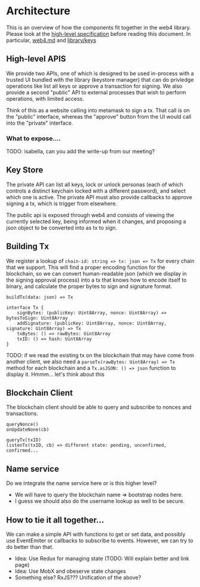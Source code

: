 # Architecture

This is an overview of how the components fit together in the web4 library.
Please look at the [high-level specification](https://github.com/iov-one/bcp-spec)
before reading this document. In particular, 
[web4.md](https://github.com/iov-one/bcp-spec/blob/master/web4.md) and 
[library/keys](https://github.com/iov-one/bcp-spec/tree/master/library/keys)

## High-level APIS

We provide two APIs, one of which is designed to be used in-process with a
trusted UI bundled with the library (keystore manager) that can do privledge
operations like list all keys or approve a transaction for signing.
We also provide a second "public" API to external processes that wish 
to perform operations, with limited access.

Think of this as a website calling into metamask to sign a tx. That
call is on the "public" interface, whereas the "approve" button from
the UI would call into the "private" interface.

### What to expose....

TODO: isabella, can you add the write-up from our meeting?

## Key Store

The private API can list all keys, lock or unlock personas 
(each of which controls a distinct keychain locked with a different password),
and select which one is active. The private API must also provide
callbacks to approve signing a tx, which is trigger from elsewhere.

The public api is exposed through web4 and consists of viewing
the currently selected key, being informed when it changes,
and proposing a json object to be converted into as tx to sign.

## Building Tx

We register a lookup of `chain-id: string => tx: json => Tx` for every 
chain that we support. This will find a proper encoding function
for the blockchain, so we can convert human-readable json (which we
display in the signing approval process) into a tx that knows how
to encode itself to binary, and calculate the proper bytes to sign
and signature format.

```
buildTx(data: json) => Tx

interface Tx {
    signBytes: (publicKey: Uint8Array, nonce: Uint8Array) => bytesToSign: Uint8Array
    addSignature: (publicKey: Uint8Array, nonce: Uint8Array, signature: Uint8Array) => Tx
    txBytes: () => rawBytes: Uint8Array
    txID: () => hash: Uint8Array
}
```

TODO: if we read the existing tx on the blockchain that may have come from another
client, we also need a `parseTx(rawBytes: Uint8Array) => Tx` method for each blockchain
and a `Tx.asJSON: () => json` function to display it. Hmmm... let's think about this

## Blockchain Client

The blockchain client should be able to query and subscribe to nonces and
transactions.

```
queryNonce()
onUpdateNone(cb)

queryTx(txID)
listenTx(txID, cb) => different state: pending, unconfirmed, confirmed...
```

## Name service

Do we integrate the name service here or is this higher level?

* We will have to query the blockchain name => bootstrap nodes here.
* I guess we should also do the username lookup as well to be secure.


## How to tie it all together...

We can make a simple API with functions to get or set data, and possibly use 
EventEmiter or callbacks to subscribe to events. However, we can try to do
better than that.

* Idea: Use Redux for managing state (TODO: Will explain better and link page)
* Idea: Use MobX and obeserve state changes
* Something else? RxJS??? Unification of the above?